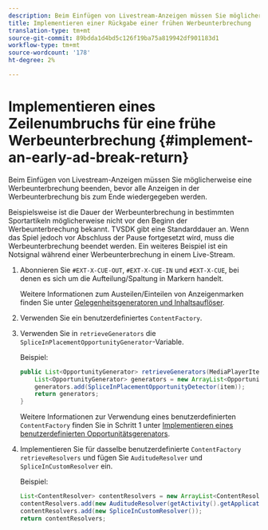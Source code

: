 ```yaml
---
description: Beim Einfügen von Livestream-Anzeigen müssen Sie möglicherweise eine Werbeunterbrechung beenden, bevor alle Anzeigen in der Werbeunterbrechung bis zum Ende wiedergegeben werden.
title: Implementieren einer Rückgabe einer frühen Werbeunterbrechung
translation-type: tm+mt
source-git-commit: 89bdda1d4bd5c126f19ba75a819942df901183d1
workflow-type: tm+mt
source-wordcount: '178'
ht-degree: 2%

---
```



# Implementieren eines Zeilenumbruchs für eine frühe Werbeunterbrechung {#implement-an-early-ad-break-return}

Beim Einfügen von Livestream-Anzeigen müssen Sie möglicherweise eine Werbeunterbrechung beenden, bevor alle Anzeigen in der Werbeunterbrechung bis zum Ende wiedergegeben werden.

Beispielsweise ist die Dauer der Werbeunterbrechung in bestimmten Sportartikeln möglicherweise nicht vor den Beginn der Werbeunterbrechung bekannt. TVSDK gibt eine Standarddauer an. Wenn das Spiel jedoch vor Abschluss der Pause fortgesetzt wird, muss die Werbeunterbrechung beendet werden. Ein weiteres Beispiel ist ein Notsignal während einer Werbeunterbrechung in einem Live-Stream.

1. Abonnieren Sie `#EXT-X-CUE-OUT`, `#EXT-X-CUE-IN` und `#EXT-X-CUE`, bei denen es sich um die Aufteilung/Spaltung in Markern handelt.

   Weitere Informationen zum Austeilen/Einteilen von Anzeigenmarken finden Sie unter [Gelegenheitsgeneratoren und Inhaltsauflöser](../../ad-insertion/content-resolver/c-psdk-android-2.7-content-resolver-about.md).

1. Verwenden Sie ein benutzerdefiniertes `ContentFactory`.
1. Verwenden Sie in `retrieveGenerators` die `SpliceInPlacementOpportunityGenerator`-Variable.

   Beispiel:

   ```java
   public List<OpportunityGenerator> retrieveGenerators(MediaPlayerItem item) { 
       List<OpportunityGenerator> generators = new ArrayList<OpportunityGenerator>(); 
       generators.add(SpliceInPlacementOpportunityDetector(item)); 
       return generators; 
   }
   ```

   Weitere Informationen zur Verwendung eines benutzerdefinierten `ContentFactory` finden Sie in Schritt 1 unter [Implementieren eines benutzerdefinierten Opportunitätsgerenators](../../ad-insertion/content-resolver/t-psdk-android-2.7-opp-detector-impl-android.md).

1. Implementieren Sie für dasselbe benutzerdefinierte `ContentFactory` `retrieveResolvers` und fügen Sie `AuditudeResolver` und `SpliceInCustomResolver` ein.

   Beispiel:

   ```java
   List<ContentResolver> contentResolvers = new ArrayList<ContentResolver>(); 
   contentResolvers.add(new AuditudeResolver(getActivity().getApplicationContext())); 
   contentResolvers.add(new SpliceInCustomResolver()); 
   return contentResolvers;
   ```

